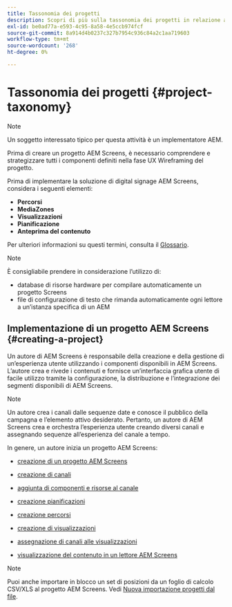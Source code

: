 ```yaml
---
title: Tassonomia dei progetti
description: Scopri di più sulla tassonomia dei progetti in relazione ad AEM Screens.
exl-id: be0ad77a-e593-4c95-8a58-4e5ccb974fcf
source-git-commit: 8a914d4b0237c327b7954c936c84a2c1aa719603
workflow-type: tm+mt
source-wordcount: '268'
ht-degree: 0%

---
```


# Tassonomia dei progetti {#project-taxonomy}

>[!NOTE]
>
>Un soggetto interessato tipico per questa attività è un implementatore AEM.

Prima di creare un progetto AEM Screens, è necessario comprendere e strategizzare tutti i componenti definiti nella fase UX Wireframing del progetto.

Prima di implementare la soluzione di digital signage AEM Screens, considera i seguenti elementi:

* **Percorsi**
* **MediaZones**
* **Visualizzazioni**
* **Pianificazione**
* **Anteprima del contenuto**

Per ulteriori informazioni su questi termini, consulta il [Glossario](https://experienceleague.adobe.com/en/docs/experience-manager-screens/user-guide/overview/screens-glossary).

>[!NOTE]
>
>È consigliabile prendere in considerazione l’utilizzo di:
>
>* database di risorse hardware per compilare automaticamente un progetto Screens
>* file di configurazione di testo che rimanda automaticamente ogni lettore a un’istanza specifica di un AEM

## Implementazione di un progetto AEM Screens {#creating-a-project}

Un autore di AEM Screens è responsabile della creazione e della gestione di un’esperienza utente utilizzando i componenti disponibili in AEM Screens. L’autore crea e rivede i contenuti e fornisce un’interfaccia grafica utente di facile utilizzo tramite la configurazione, la distribuzione e l’integrazione dei segmenti disponibili di AEM Screens.

>[!NOTE]
>
>Un autore crea i canali dalle sequenze date e conosce il pubblico della campagna e l’elemento attivo desiderato. Pertanto, un autore di AEM Screens crea e orchestra l’esperienza utente creando diversi canali e assegnando sequenze all’esperienza del canale a tempo.

In genere, un autore inizia un progetto AEM Screens:

* [creazione di un progetto AEM Screens](https://experienceleague.adobe.com/en/docs/experience-manager-screens/user-guide/authoring/setting-up-projects/creating-a-screens-project)
* [creazione di canali](https://experienceleague.adobe.com/en/docs/experience-manager-screens/user-guide/authoring/setting-up-projects/managing-channels)
* [aggiunta di componenti e risorse al canale](https://experienceleague.adobe.com/en/docs/experience-manager-screens/user-guide/authoring/product-features/adding-components-to-a-channel)
* [creazione pianificazioni](https://experienceleague.adobe.com/en/docs/experience-manager-screens/user-guide/authoring/setting-up-projects/managing-schedules)
* [creazione percorsi](https://experienceleague.adobe.com/en/docs/experience-manager-screens/user-guide/authoring/setting-up-projects/managing-locations)
* [creazione di visualizzazioni](https://experienceleague.adobe.com/en/docs/experience-manager-screens/user-guide/authoring/setting-up-projects/managing-displays)
* [assegnazione di canali alle visualizzazioni](https://experienceleague.adobe.com/en/docs/experience-manager-screens/user-guide/authoring/setting-up-projects/assigning-channels/channel-assignment)

* [visualizzazione del contenuto in un lettore AEM Screens](https://experienceleague.adobe.com/en/docs/experience-manager-screens/user-guide/administering/working-with-screens-player)

>[!NOTE]
>Puoi anche importare in blocco un set di posizioni da un foglio di calcolo CSV/XLS al progetto AEM Screens. Vedi [Nuova importazione progetti dal file](https://experienceleague.adobe.com/en/docs/experience-manager-screens/user-guide/administering/project-importer).
